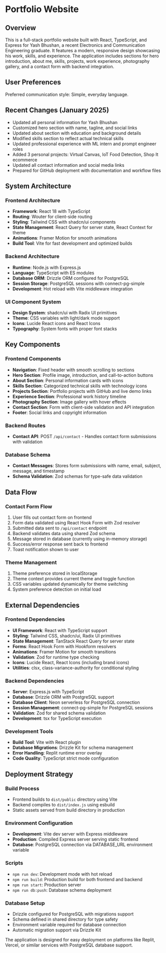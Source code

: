# Portfolio Website

## Overview

This is a full-stack portfolio website built with React, TypeScript, and Express for Yash Bhushan, a recent Electronics and Communication Engineering graduate. It features a modern, responsive design showcasing his work, skills, and experience. The application includes sections for hero introduction, about me, skills, projects, work experience, photography gallery, and a contact form with backend integration.

## User Preferences

Preferred communication style: Simple, everyday language.

## Recent Changes (January 2025)

- Updated all personal information for Yash Bhushan
- Customized hero section with name, tagline, and social links
- Updated about section with education and background details
- Modified skills section to reflect actual technical skills
- Updated professional experience with ML intern and prompt engineer roles
- Added 3 personal projects: Virtual Canvas, IoT Food Detection, Shop It ecommerce
- Updated all contact information and social media links
- Prepared for GitHub deployment with documentation and workflow files

## System Architecture

### Frontend Architecture
- **Framework**: React 18 with TypeScript
- **Routing**: Wouter for client-side routing
- **Styling**: Tailwind CSS with shadcn/ui components
- **State Management**: React Query for server state, React Context for theme
- **Animations**: Framer Motion for smooth animations
- **Build Tool**: Vite for fast development and optimized builds

### Backend Architecture
- **Runtime**: Node.js with Express.js
- **Language**: TypeScript with ES modules
- **Database ORM**: Drizzle ORM configured for PostgreSQL
- **Session Storage**: PostgreSQL sessions with connect-pg-simple
- **Development**: Hot reload with Vite middleware integration

### UI Component System
- **Design System**: shadcn/ui with Radix UI primitives
- **Theme**: CSS variables with light/dark mode support
- **Icons**: Lucide React icons and React Icons
- **Typography**: System fonts with proper font stacks

## Key Components

### Frontend Components
- **Navigation**: Fixed header with smooth scrolling to sections
- **Hero Section**: Profile image, introduction, and call-to-action buttons
- **About Section**: Personal information cards with icons
- **Skills Section**: Categorized technical skills with technology icons
- **Projects Section**: Portfolio projects with GitHub and live demo links
- **Experience Section**: Professional work history timeline
- **Photography Section**: Image gallery with hover effects
- **Contact Section**: Form with client-side validation and API integration
- **Footer**: Social links and copyright information

### Backend Routes
- **Contact API**: POST `/api/contact` - Handles contact form submissions with validation

### Database Schema
- **Contact Messages**: Stores form submissions with name, email, subject, message, and timestamp
- **Schema Validation**: Zod schemas for type-safe data validation

## Data Flow

### Contact Form Flow
1. User fills out contact form on frontend
2. Form data validated using React Hook Form with Zod resolver
3. Submitted data sent to `/api/contact` endpoint
4. Backend validates data using shared Zod schema
5. Message stored in database (currently using in-memory storage)
6. Success/error response sent back to frontend
7. Toast notification shown to user

### Theme Management
1. Theme preference stored in localStorage
2. Theme context provides current theme and toggle function
3. CSS variables updated dynamically for theme switching
4. System preference detection on initial load

## External Dependencies

### Frontend Dependencies
- **UI Framework**: React with TypeScript support
- **Styling**: Tailwind CSS, shadcn/ui, Radix UI primitives
- **State Management**: TanStack React Query for server state
- **Forms**: React Hook Form with Hookform resolvers
- **Animations**: Framer Motion for smooth transitions
- **Validation**: Zod for runtime type checking
- **Icons**: Lucide React, React Icons (including brand icons)
- **Utilities**: clsx, class-variance-authority for conditional styling

### Backend Dependencies
- **Server**: Express.js with TypeScript
- **Database**: Drizzle ORM with PostgreSQL support
- **Database Client**: Neon serverless for PostgreSQL connection
- **Session Management**: connect-pg-simple for PostgreSQL sessions
- **Validation**: Zod for shared schema validation
- **Development**: tsx for TypeScript execution

### Development Tools
- **Build Tool**: Vite with React plugin
- **Database Migrations**: Drizzle Kit for schema management
- **Error Handling**: Replit runtime error overlay
- **Code Quality**: TypeScript strict mode configuration

## Deployment Strategy

### Build Process
- Frontend builds to `dist/public` directory using Vite
- Backend compiles to `dist/index.js` using esbuild
- Static assets served from build directory in production

### Environment Configuration
- **Development**: Vite dev server with Express middleware
- **Production**: Compiled Express server serving static frontend
- **Database**: PostgreSQL connection via DATABASE_URL environment variable

### Scripts
- `npm run dev`: Development mode with hot reload
- `npm run build`: Production build for both frontend and backend
- `npm run start`: Production server
- `npm run db:push`: Database schema deployment

### Database Setup
- Drizzle configured for PostgreSQL with migrations support
- Schema defined in shared directory for type safety
- Environment variable required for database connection
- Automatic migration support via Drizzle Kit

The application is designed for easy deployment on platforms like Replit, Vercel, or similar services with PostgreSQL database support.